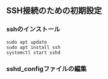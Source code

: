 ## SSH接続のための初期設定
### sshのインストール
```
sudo apt update
sudo apt install ssh
systemctl start sshd
```

### sshd_configファイルの編集
